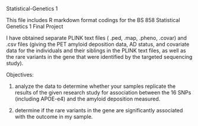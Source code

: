 Statistical-Genetics 1

This file includes R markdown format codings for the BS 858 Statistical Genetics 1 Final Project


I have obtained separate PLINK text files ( .ped, .map, .pheno, .covar) and .csv files (giving the PET amyloid deposition data, AD status, and covariate data for the individuals and their siblings in the PLINK text files, as well as the rare variants in the gene that were identified by the targeted sequencing study). 

Objectives: 

1) analyze the data to determine whether your samples replicate the results of the given research study for association between the 16 SNPs (including APOE-e4) and the amyloid deposition measured.

2) determine if the rare variants in the gene are significantly associated with the outcome in my sample. 


